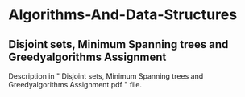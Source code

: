 # Algorithms-And-Data-Structures
## Disjoint sets, Minimum Spanning trees and Greedyalgorithms Assignment

Description in " Disjoint sets, Minimum Spanning trees and Greedyalgorithms Assignment.pdf " file.
